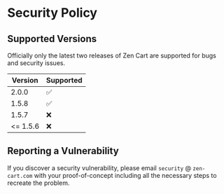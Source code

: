 # Security Policy

## Supported Versions

Officially only the latest two releases of Zen Cart are supported for bugs and security issues.

| Version | Supported          |
| ------- | ------------------ |
| 2.0.0   | :white_check_mark: |
| 1.5.8   | :white_check_mark: |
| 1.5.7   | :x:                |
| <= 1.5.6   | :x:                |

## Reporting a Vulnerability

If you discover a security vulnerability, please email `security` @ `zen-cart.com` with your proof-of-concept including all the necessary steps to recreate the problem.
